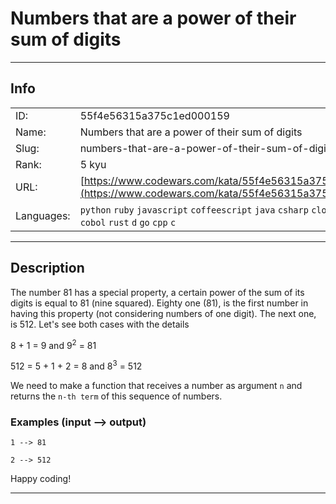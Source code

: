 # Numbers that are a power  of their  sum of  digits

---
## Info

|            |                                      |
|:-----------|:-------------------------------------|
| ID:        | 55f4e56315a375c1ed000159                              |
| Name:      | Numbers that are a power  of their  sum of  digits                            |
| Slug:      | numbers-that-are-a-power-of-their-sum-of-digits                            |
| Rank:      | 5 kyu                       |
| URL:       | [https://www.codewars.com/kata/55f4e56315a375c1ed000159](https://www.codewars.com/kata/55f4e56315a375c1ed000159)                 |
| Languages: |  `python`  `ruby`  `javascript`  `coffeescript`  `java`  `csharp`  `clojure`  `haskell`  `cobol`  `rust`  `d`  `go`  `cpp`  `c`  |

---
## Description

The number 81 has a special property, a certain power of the sum of its digits is equal to 81 (nine squared). Eighty one (81), is the first number in having this property (not considering numbers of one digit). 
The next one, is 512.
Let's see both cases with the details

8 + 1 = 9 and 9<sup>2</sup> = 81

512 = 5 + 1 + 2 = 8 and 8<sup>3</sup> = 512

We need to make a function that receives a number as argument ```n``` and returns the ```n-th term``` of this sequence of numbers.

### Examples (input --> output)
```
1 --> 81

2 --> 512
```

Happy coding!


---
